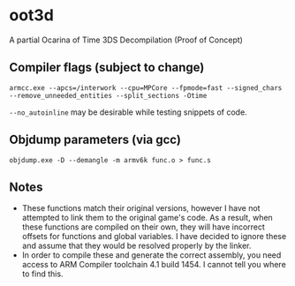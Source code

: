 # oot3d
A partial Ocarina of Time 3DS Decompilation (Proof of Concept)

## Compiler flags (subject to change)
`armcc.exe --apcs=/interwork --cpu=MPCore --fpmode=fast --signed_chars --remove_unneeded_entities --split_sections -Otime`

`--no_autoinline` may be desirable while testing snippets of code.

## Objdump parameters (via gcc)
`objdump.exe -D --demangle -m armv6k func.o > func.s`

## Notes
* These functions match their original versions, however I have not attempted to link them to the original game's code. As a result, when these functions are compiled on their own, they will have incorrect offsets for functions and global variables. I have decided to ignore these and assume that they would be resolved properly by the linker.
* In order to compile these and generate the correct assembly, you need access to ARM Compiler toolchain 4.1 build 1454. I cannot tell you where to find this.
